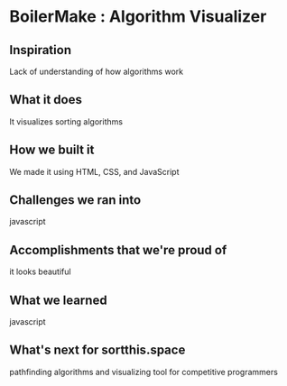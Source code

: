 # BoilerMake : Algorithm Visualizer

## Inspiration
Lack of understanding of how algorithms work
## What it does
It visualizes sorting algorithms 
## How we built it
We made it using HTML, CSS, and JavaScript
## Challenges we ran into
javascript
## Accomplishments that we're proud of
it looks beautiful
## What we learned
javascript
## What's next for sortthis.space
pathfinding algorithms and visualizing tool for competitive programmers
